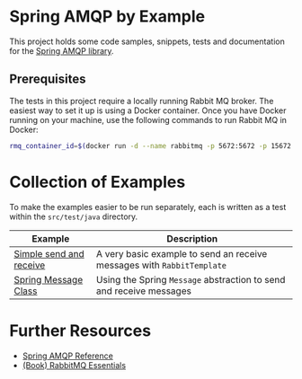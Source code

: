Spring AMQP by Example
======================

This project holds some code samples, snippets, tests and documentation for the [Spring AMQP library](https://projects.spring.io/spring-amqp/).


Prerequisites
-------------

The tests in this project require a locally running Rabbit MQ broker. The easiest way to set it up is using a Docker container. Once you have Docker running on your machine, use the following commands to run Rabbit MQ in Docker:

```sh
rmq_container_id=$(docker run -d --name rabbitmq -p 5672:5672 -p 15672:15672 rabbitmq) && sleep 5 && docker exec $rmq_container_id rabbitmq-plugins enable rabbitmq_management
```


Collection of Examples
======================

To make the examples easier to be run separately, each is written as a test within the `src/test/java` directory.

| Example | Description |
| ------- | ----------- |
| [Simple send and receive](src/test/java/ch/lihsmi/spring/amqp/byexample/basics/SimpleSendAndReceiveTest.java) | A very basic example to send an receive messages with `RabbitTemplate` |
| [Spring Message Class](src/test/java/ch/lihsmi/spring/amqp/byexample/basics/SpringMessageModelTest.java) | Using the Spring `Message` abstraction to send and receive messages |


Further Resources
=================

* [Spring AMQP Reference](http://docs.spring.io/spring-amqp/reference/html/)
* [(Book) RabbitMQ Essentials](https://www.packtpub.com/application-development/rabbitmq-essentials)